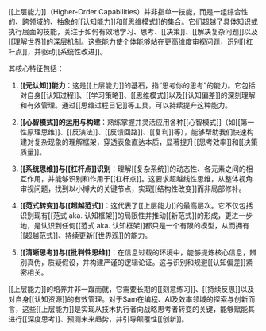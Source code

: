 [[上层能力]]（Higher-Order Capabilities）并非指单一技能，而是一组综合性的、跨领域的、抽象的[[认知能力]]和[[思维模式]]的集合。它们超越了具体知识或执行层面的技能，关注于如何有效地学习、思考、[[决策]]、[[解决复杂问题]]以及[[理解世界]]的深层机制。这些能力使个体能够站在更高维度审视问题，识别[[杠杆点]]，并驱动[[系统性改进]]。

其核心特征包括：

1.  **[[元认知]]能力**：这是[[上层能力]]的基石，指“思考你的思考”的能力。它包括对自身[[认知过程]]、[[学习策略]]、[[思维模式]]以及[[认知偏差]]的深刻理解和有效管理。通过[[思维过程日记]]等工具，可以持续提升这种能力。

2.  **[[心智模式]]的运用与构建**：熟练掌握并灵活应用各种[[心智模式]]（如[[第一性原理思维]]、[[反演法]]、[[反馈回路]]、[[复利]]等），能够帮助我们快速构建对复杂现象的理解框架，穿透表象直达本质，显著提升[[思考效率]]和[[决策质量]]。

3.  **[[系统思维]]与[[杠杆点]]识别**：理解[[复杂系统]]的动态性、各元素之间的相互作用，并能够识别和作用于[[杠杆点]]。这要求超越线性思维，从整体视角审视问题，找到以小博大的关键节点，实现[[结构性改变]]而非局部修补。

4.  **[[范式转变]]与[[超越范式]]**：这代表了[[上层能力]]的最高层次。它不仅包括识别现有[[范式 aka. 认知框架]]的局限性并推动[[新范式]]的形成，更进一步地，是认识到任何[[范式 aka. 认知框架]]都只是一个有限的模型，从而拥有[[超越范式]]、持续更新[[世界观]]的能力。

5.  **[[清晰思考]]与[[批判性思维]]**：在信息过载的环境中，能够提炼核心信息，辨别真伪，质疑假设，并构建严谨的逻辑论证。这与识别和规避[[认知偏差]]紧密相关。

[[上层能力]]的培养并非一蹴而就，它需要长期的[[刻意练习]]、[[持续反思]]以及对自身[[认知资源]]的有效管理。对于Sam在编程、AI及效率领域的探索与创新而言，这些[[上层能力]]是实现从技术执行者向战略思考者转变的关键，能够赋能其进行[[深度思考]]、预测未来趋势，并引导颠覆性[[创新]]。